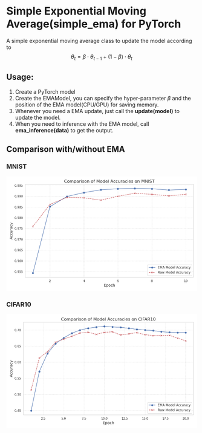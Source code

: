 # Simple Exponential Moving Average(simple_ema) for PyTorch

A simple exponential moving average class to update the model according to 
$$
\theta_{t} = \beta\cdot \theta_{t-1} + (1-\beta)\cdot \theta_{t}
$$


## Usage:
1. Create a PyTorch model
2. Create the EMAModel, you can specify the hyper-parameter $\beta$ and the position of the EMA model(CPU/GPU) for saving memory.  
3. Whenever you need a EMA update, just call the **update(model)** to update the model.
4. When you need to inference with the EMA model, call **ema_inference(data)** to get the output.



## Comparison with/without EMA

### MNIST

![Training Accuracy](./assets/accuracy_comparison_mnist.png)

### CIFAR10

![Training Accuracy](./assets/accuracy_comparison_cifar10.png)
